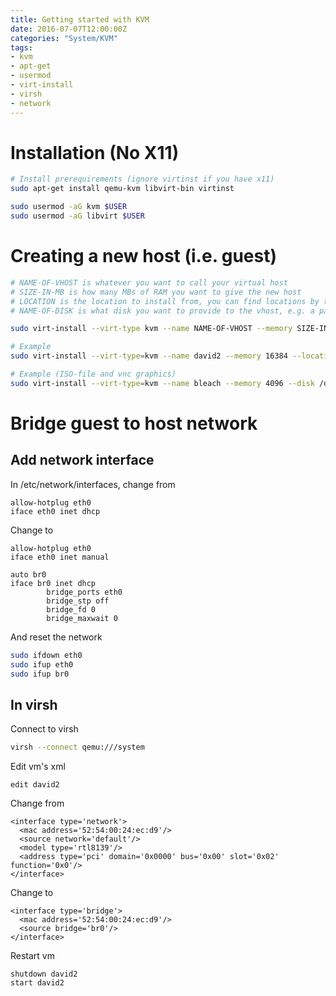 ```yaml
---
title: Getting started with KVM
date: 2016-07-07T12:00:00Z
categories: "System/KVM"
tags:
- kvm
- apt-get
- usermod
- virt-install
- virsh
- network
---
```

# Installation (No X11)
```bash
# Install prerequirements (ignore virtinst if you have x11)
sudo apt-get install qemu-kvm libvirt-bin virtinst

sudo usermod -aG kvm $USER
sudo usermod -aG libvirt $USER
```

# Creating a new host (i.e. guest)
```bash
# NAME-OF-VHOST is whatever you want to call your virtual host
# SIZE-IN-MB is how many MBs of RAM you want to give the new host
# LOCATION is the location to install from, you can find locations by typing `man virt-install`
# NAME-OF-DISK is what disk you want to provide to the vhost, e.g. a partition

sudo virt-install --virt-type kvm --name NAME-OF-VHOST --memory SIZE-IN-MB --location LOCATION --extra-args "console=ttyS0" --disk /dev/NAME-OF-DISK

# Example
sudo virt-install --virt-type=kvm --name david2 --memory 16384 --location http://ftp.us.debian.org/debian/dists/stable/main/installer-amd64/ --disk /dev/vg0/lv1 --extra-args "console=ttyS0"

# Example (ISO-file and vnc graphics)
sudo virt-install --virt-type=kvm --name bleach --memory 4096 --disk /dev/vg0/lv5 --cdrom Fedora-Server-netinst-x86_64-27-1.6.iso --graphics=vnc,listen=127.0.0.1,password=verysecret
```

# Bridge guest to host network

## Add network interface

In /etc/network/interfaces, change from

    allow-hotplug eth0
    iface eth0 inet dhcp

Change to

    allow-hotplug eth0
    iface eth0 inet manual

    auto br0
    iface br0 inet dhcp
            bridge_ports eth0
            bridge_stp off
            bridge_fd 0
            bridge_maxwait 0

And reset the network
```bash
sudo ifdown eth0
sudo ifup eth0
sudo ifup br0
```

## In virsh

Connect to virsh
```bash
virsh --connect qemu:///system
```

Edit vm's xml

    edit david2

Change from

    <interface type='network'>
      <mac address='52:54:00:24:ec:d9'/>
      <source network='default'/>
      <model type='rtl8139'/>
      <address type='pci' domain='0x0000' bus='0x00' slot='0x02' function='0x0'/>
    </interface>

Change to

    <interface type='bridge'>
      <mac address='52:54:00:24:ec:d9'/>
      <source bridge='br0'/>
    </interface>

Restart vm

    shutdown david2
    start david2


